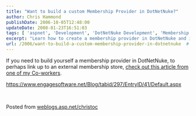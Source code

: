 ```yaml
---
title: "Want to build a custom Membership Provider in DotNetNuke?"
author: Chris Hammond
publishDate: 2006-10-05T12:48:00
updateDate: 2008-01-23T16:51:03
tags: [ 'aspnet', 'Development', 'DotNetNuke Development', 'Membership Provider' ]
excerpt: "Learn how to create a membership provider in DotNetNuke and integrate it with an external store. Check out this helpful article for step-by-step guidance."
url: /2006/want-to-build-a-custom-membership-provider-in-dotnetnuke  # Use the generated URL with year
---
```

<p>If you need to build yourself a membership provider in DotNetNuke, to perhaps link up to an external membership store, <a href="https://www.engagesoftware.net/Blog/tabid/297/EntryID/41/Default.aspx" target="_blank">check out this article from one of my Co-workers</a>.</p><p><a href="https://www.engagesoftware.net/Blog/tabid/297/EntryID/41/Default.aspx">https://www.engagesoftware.net/Blog/tabid/297/EntryID/41/Default.aspx</a></p><p>&nbsp;</p> Posted from <A href="https://weblogs.asp.net/christoc/">weblogs.asp.net/christoc</a>

